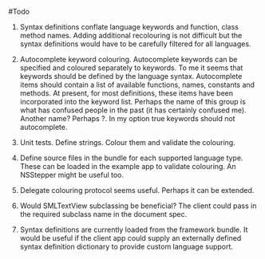#Todo

1. Syntax definitions conflate language keywords and function, class method names. Adding additional recolouring is not
   difficult but the syntax definitions would have to be carefully filtered for all languages.

1. Autocomplete keyword colouring. Autocomplete keywords can be specified and coloured separately to keywords. To me it
   seems that keywords should be defined by the language syntax. Autocomplete items should contain a list of available
   functions, names, constants and methods. At present, for most definitions, these items have been incorporated into
   the keyword list. Perhaps the name of this group is what has confused people in the past (it has certainly confused
   me). Another name? Perhaps ?. In my option true keywords should not autocomplete.

1. Unit tests. Define strings. Colour them and validate the colouring.

1. Define source files in the bundle for each supported language type. These can be loaded in the example app to
   validate colouring. An NSStepper might be useful too.

1. Delegate colouring protocol seems useful. Perhaps it can be extended.

1. Would SMLTextView subclassing be beneficial? The client could pass in the required subclass name in the document
   spec.

1. Syntax definitions are currently loaded from the framework bundle. It would be useful if the client app could supply
   an externally defined syntax definition dictionary to provide custom language support.
